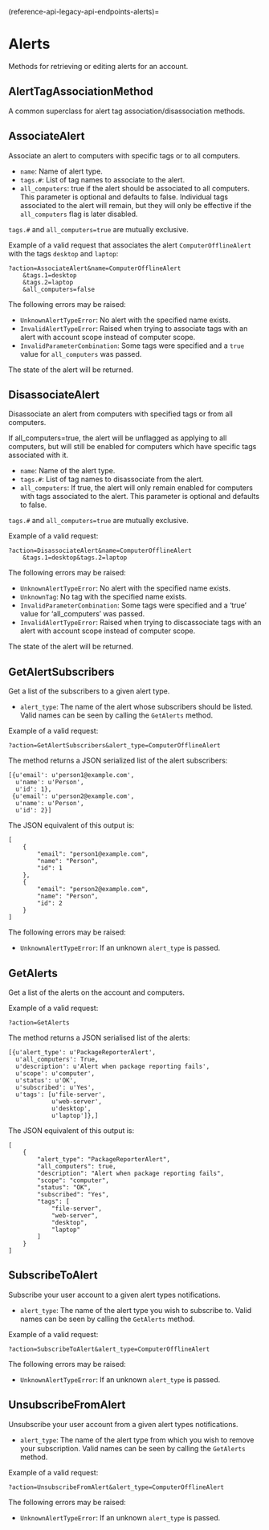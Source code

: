 (reference-api-legacy-api-endpoints-alerts)=
# Alerts


Methods for retrieving or editing alerts for an account.

## AlertTagAssociationMethod

A common superclass for alert tag association/disassociation methods.

## AssociateAlert

Associate an alert to computers with specific tags or to all computers.

- `name`: Name of alert type.
- `tags.#`: List of tag names to associate to the alert.
- `all_computers`: true if the alert should be associated to all computers. This parameter is optional and defaults to false. Individual tags associated to the alert will remain, but they will only be effective if the `all_computers` flag is later disabled.

`tags.#` and `all_computers=true` are mutually exclusive.

Example of a valid request that associates the alert `ComputerOfflineAlert` with the tags `desktop` and `laptop`:

```text
?action=AssociateAlert&name=ComputerOfflineAlert
    &tags.1=desktop
    &tags.2=laptop
    &all_computers=false
```

The following errors may be raised:

- `UnknownAlertTypeError`: No alert with the specified name exists.
- `InvalidAlertTypeError`: Raised when trying to associate tags with an alert with account scope instead of computer scope.
- `InvalidParameterCombination`: Some tags were specified and a `true` value for `all_computers` was passed.

The state of the alert will be returned.

## DisassociateAlert

Disassociate an alert from computers with specified tags or from all computers.

If all_computers=true, the alert will be unflagged as applying to all computers, but will still be enabled for computers which have specific tags associated with it.

- `name`: Name of the alert type.
- `tags.#`: List of tag names to disassociate from the alert.
- `all_computers`: If true, the alert will only remain enabled for computers with tags associated to the alert. This parameter is optional and defaults to false.

`tags.#` and `all_computers=true` are mutually exclusive.

Example of a valid request:

```text
?action=DisassociateAlert&name=ComputerOfflineAlert
    &tags.1=desktop&tags.2=laptop
```

The following errors may be raised:

- `UnknownAlertTypeError`: No alert with the specified name exists.
- `UnknownTag`: No tag with the specified name exists.
- `InvalidParameterCombination`: Some tags were specified and a ‘true’ value for ‘all_computers’ was passed.
- `InvalidAlertTypeError`: Raised when trying to discassociate tags with an alert with account scope instead of computer scope.

The state of the alert will be returned.

## GetAlertSubscribers

Get a list of the subscribers to a given alert type.

- `alert_type`: The name of the alert whose subscribers should be listed. Valid names can be seen by calling the `GetAlerts` method.

Example of a valid request:

```text
?action=GetAlertSubscribers&alert_type=ComputerOfflineAlert
```

The method returns a JSON serialized list of the alert subscribers:

```text
[{u'email': u'person1@example.com',
  u'name': u'Person',
  u'id': 1},
 {u'email': u'person2@example.com',
  u'name': u'Person',
  u'id': 2}]
```

The JSON equivalent of this output is:

```text
[
    {
        "email": "person1@example.com",
        "name": "Person",
        "id": 1
    },
    {
        "email": "person2@example.com",
        "name": "Person",
        "id": 2
    }
]
```

The following errors may be raised:

- `UnknownAlertTypeError`: If an unknown `alert_type` is passed.

## GetAlerts

Get a list of the alerts on the account and computers.

Example of a valid request:

```text
?action=GetAlerts
```

The method returns a JSON serialised list of the alerts:

```text
[{u'alert_type': u'PackageReporterAlert',
  u'all_computers': True,
  u'description': u'Alert when package reporting fails',
  u'scope': u'computer',
  u'status': u'OK',
  u'subscribed': u'Yes',
  u'tags': [u'file-server',
            u'web-server',
            u'desktop',
            u'laptop']},]
```

The JSON equivalent of this output is:

```text
[
    {
        "alert_type": "PackageReporterAlert",
        "all_computers": true,
        "description": "Alert when package reporting fails",
        "scope": "computer",
        "status": "OK",
        "subscribed": "Yes",
        "tags": [
            "file-server",
            "web-server",
            "desktop",
            "laptop"
        ]
    }
]
```

## SubscribeToAlert

Subscribe your user account to a given alert types notifications.

- `alert_type`: The name of the alert type you wish to subscribe to. Valid names can be seen by calling the `GetAlerts` method.

Example of a valid request:

```text
?action=SubscribeToAlert&alert_type=ComputerOfflineAlert
```

The following errors may be raised:

- `UnknownAlertTypeError`: If an unknown `alert_type` is passed.

## UnsubscribeFromAlert

Unsubscribe your user account from a given alert types notifications.

- `alert_type`: The name of the alert type from which you wish to remove your subscription. Valid names can be seen by calling the `GetAlerts` method.

Example of a valid request:

```text
?action=UnsubscribeFromAlert&alert_type=ComputerOfflineAlert
```

The following errors may be raised:

- `UnknownAlertTypeError`: If an unknown `alert_type` is passed.

